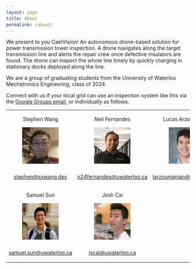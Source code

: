 ```yaml
---
layout: page
title: About
permalink: /about/
---
```


We present to you CaelVision! An autonomous drone-based solution for power transmission tower inspection.
A drone navigates along the target transmission line and alerts the repair crew once defective insulators are found.
The drone can inspect the whole line timely by quickly charging in stationary docks deployed along the line.

We are a group of graduating students from the University of Waterloo Mechatronics Engineering, class of 2024.

Connect with us if your local grid can use an inspection system like this via the [Google Groups email](mailto:tron-capstone-2024@googlegroups.com), or individually as follows.

<table>
  <tr>
    <td>
      <p>Stephen Wang</p>
      <a href="mailto:stephen@sxwang.dev">
        <img src="/assets/stephen.png" />
        <p>stephen@sxwang.dev</p>
      </a>
    </td>
    <td>
      <p>Neil Fernandes</p>
      <a href="n24fernandes@uwaterloo.ca">
        <img src="/assets/neil.png" />
        <p>n24fernandes@uwaterloo.ca</p>
      </a>
    </td>
    <td>
      <p>Lucas Arzoumanian</p>
      <a href="mailto:larzoumanian@uwaterloo.ca">
        <img src="/assets/lucas.png" />
        <p>larzoumanian@uwaterloo.ca</p>
      </a>
    </td>
  </tr>
  <tr>
    <td>
      <p>Samuel Sun</p>
      <a href="mailto:samuel.sun@uwaterloo.ca">
        <img src="/assets/sam.png" />
        <p>samuel.sun@uwaterloo.ca</p>
      </a>
    </td>
    <td>
      <p>Josh Cai</p>
      <a href="mailto:jscai@uwaterloo.ca">
        <img src="/assets/josh.png" />
        <p>jscai@uwaterloo.ca</p>
      </a>
    </td>
  </tr>
</table>

<style>
table {
  text-align: center;
}
img {
  width: 100px;
  margin-bottom: 10px;
}
</style>
